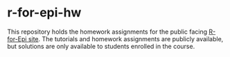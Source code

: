 # r-for-epi-hw
This repository holds the homework assignments for the public facing [R-for-Epi site](https://ucb-epi-r.github.io/index.html[https://ucb-epi-r.github.io/index.html). The tutorials and homework assignments are publicly available, but solutions are only available to students enrolled in the course. 
